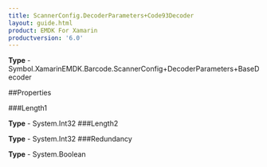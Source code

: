 ```yaml
---
title: ScannerConfig.DecoderParameters+Code93Decoder
layout: guide.html
product: EMDK For Xamarin 
productversion: '6.0' 
---
```


    

**Type** - Symbol.XamarinEMDK.Barcode.ScannerConfig+DecoderParameters+BaseDecoder

##Properties

###Length1

        

**Type** - System.Int32
###Length2

        

**Type** - System.Int32
###Redundancy

        

**Type** - System.Boolean
